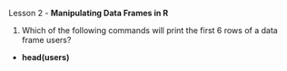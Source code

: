 Lesson 2 - **Manipulating Data Frames in R**
1.	Which of the following commands will print the first 6 rows of a data frame users?
-	**head(users)**
